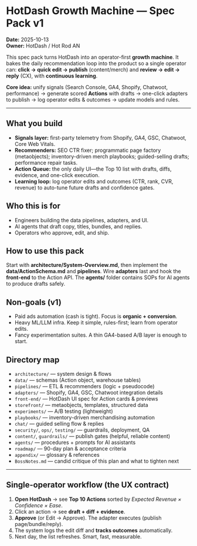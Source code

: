 # HotDash Growth Machine — Spec Pack v1

**Date:** 2025-10-13  
**Owner:** HotDash / Hot Rod AN

This spec pack turns HotDash into an operator-first **growth machine**. It bakes the daily recommendation loop into the product so a single operator can: **click → quick edit → publish** (content/merch) and **review → edit → reply** (CX), with **continuous learning**.

**Core idea:** unify signals (Search Console, GA4, Shopify, Chatwoot, performance) → generate scored **Actions** with drafts → one-click adapters to publish → log operator edits & outcomes → update models and rules.

---

## What you build

- **Signals layer:** first-party telemetry from Shopify, GA4, GSC, Chatwoot, Core Web Vitals.
- **Recommenders:** SEO CTR fixer; programmatic page factory (metaobjects); inventory-driven merch playbooks; guided-selling drafts; performance repair tasks.
- **Action Queue:** the only daily UI—the Top 10 list with drafts, diffs, evidence, and one-click execution.
- **Learning loop:** log operator edits and outcomes (CTR, rank, CVR, revenue) to auto-tune future drafts and confidence gates.

## Who this is for

- Engineers building the data pipelines, adapters, and UI.
- AI agents that draft copy, titles, bundles, and replies.
- Operators who approve, edit, and ship.

## How to use this pack

Start with **architecture/System-Overview.md**, then implement the **data/ActionSchema.md** and **pipelines**. Wire **adapters** last and hook the **front-end** to the Action API. The **agents/** folder contains SOPs for AI agents to produce drafts safely.

## Non-goals (v1)

- Paid ads automation (cash is tight). Focus is **organic + conversion**.
- Heavy ML/LLM infra. Keep it simple, rules-first; learn from operator edits.
- Fancy experimentation suites. A thin GA4-based A/B layer is enough to start.

## Directory map

- `architecture/` — system design & flows
- `data/` — schemas (Action object, warehouse tables)
- `pipelines/` — ETL & recommenders (logic + pseudocode)
- `adapters/` — Shopify, GA4, GSC, Chatwoot integration details
- `front-end/` — HotDash UI spec for Action cards & previews
- `storefront/` — metaobjects, templates, structured data
- `experiments/` — A/B testing (lightweight)
- `playbooks/` — inventory-driven merchandising automation
- `chat/` — guided selling flow & replies
- `security/`, `ops/`, `testing/` — guardrails, deployment, QA
- `content/`, `guardrails/` — publish gates (helpful, reliable content)
- `agents/` — procedures + prompts for AI assistants
- `roadmap/` — 90-day plan & acceptance criteria
- `appendix/` — glossary & references
- `BossNotes.md` — candid critique of this plan and what to tighten next

---

## Single-operator workflow (the UX contract)

1. **Open HotDash** → see **Top 10 Actions** sorted by _Expected Revenue × Confidence × Ease_.
2. Click an action → see **draft + diff + evidence**.
3. **Approve** (or Edit → Approve). The adapter executes (publish page/bundle/reply).
4. The system logs the edit diff and **tracks outcomes** automatically.
5. Next day, the list refreshes. Smart, fast, measurable.
